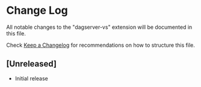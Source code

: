 # Change Log

All notable changes to the "dagserver-vs" extension will be documented in this file.

Check [Keep a Changelog](http://keepachangelog.com/) for recommendations on how to structure this file.

## [Unreleased]

- Initial release